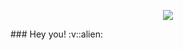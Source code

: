 <p align="center">
  <img src="https://github.com/dashdancing/dashdancing/blob/main/assets/monoplazaf1.png">
</p>
 ### Hey you! :v::alien:
